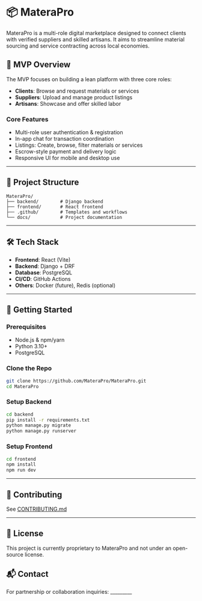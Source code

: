 # 📦 MateraPro

MateraPro is a multi-role digital marketplace designed to connect clients with verified suppliers and skilled artisans. It aims to streamline material sourcing and service contracting across local economies.

## 🚀 MVP Overview

The MVP focuses on building a lean platform with three core roles:

* **Clients**: Browse and request materials or services
* **Suppliers**: Upload and manage product listings
* **Artisans**: Showcase and offer skilled labor

### Core Features

* Multi-role user authentication & registration
* In-app chat for transaction coordination
* Listings: Create, browse, filter materials or services
* Escrow-style payment and delivery logic
* Responsive UI for mobile and desktop use

---

## 📁 Project Structure

```
MateraPro/
├── backend/        # Django backend
├── frontend/       # React frontend
├── .github/        # Templates and workflows
└── docs/           # Project documentation
```

---

## 🛠 Tech Stack

* **Frontend**: React (Vite)
* **Backend**: Django + DRF
* **Database**: PostgreSQL
* **CI/CD**: GitHub Actions
* **Others**: Docker (future), Redis (optional)

---

## 📌 Getting Started

### Prerequisites

* Node.js & npm/yarn
* Python 3.10+
* PostgreSQL

### Clone the Repo

```bash
git clone https://github.com/MateraPro/MateraPro.git
cd MateraPro
```

### Setup Backend

```bash
cd backend
pip install -r requirements.txt
python manage.py migrate
python manage.py runserver
```

### Setup Frontend

```bash
cd frontend
npm install
npm run dev
```

---

## 🤝 Contributing

See [CONTRIBUTING.md](./CONTRIBUTING.md)

---

## 📄 License

This project is currently proprietary to MateraPro and not under an open-source license.

## 📬 Contact

For partnership or collaboration inquiries: _________